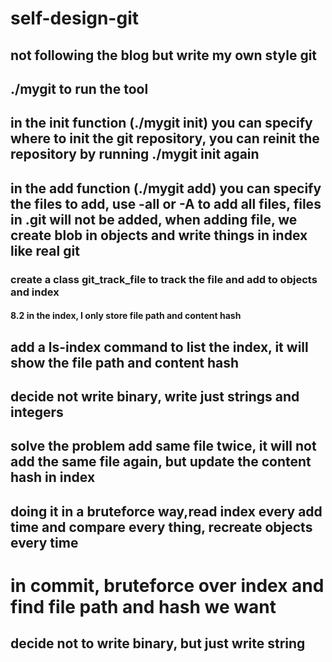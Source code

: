 # self-design-git
## not following the blog but write my own style git
## ./mygit to run the tool
## in the init function (./mygit init) you can specify where to init the git repository, you can reinit the repository by running ./mygit init again
## in the add function (./mygit add) you can specify the files to add, use -all or -A to add all files, files in .git will not be added, when adding file, we create blob in objects and write things in index like real git 
### create a class **git_track_file** to track the file and add to objects and index 
#### 8.2 in the index, I only store file path and content hash
## add a ls-index command to list the index, it will show the file path and content hash
## decide not write binary, write just strings and integers
## solve the problem add same file twice, it will not add the same file again, but update the content hash in index
## doing it in a bruteforce way,read index every add time and compare every thing, recreate objects every time 
# in commit, bruteforce over index and find file path and hash we want 
## decide not to write binary, but just write string
